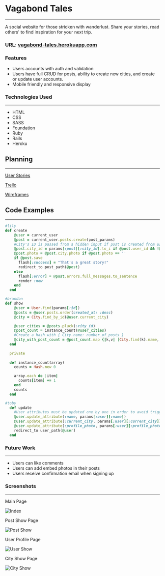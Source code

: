 # Vagabond Tales
___
A social website for those stricken with wanderlust. Share your stories, read others' to find inspiration for your next trip.

### URL: [vagabond-tales.herokuapp.com](https://vagabond-stories.herokuapp.com/)

### Features
* Users accounts with auth and validation
* Users have full CRUD for posts, ability to create new cities, and create or update user accounts.
* Mobile friendly and responsive display


### Technologies Used
___
* HTML
* CSS
* SASS
* Foundation
* Ruby
* Rails
* Heroku

## Planning
___
[User Stories](https://github.com/Brikky/project-vagabond/blob/master/user-stories.md)

[Trello](https://trello.com/b/LCe12qhv)

[Wireframes](https://github.com/Brikky/project-vagabond/blob/master/wireframes.png)

## Code Examples
___

```Ruby
#lily
def create
    @user = current_user
    @post = current_user.posts.create(post_params)
    #City's ID is passed from a hidden input if post is created from user's profile page
    @post.city_id = params[:post][:city_id].to_i if @post.user_id && !@post.city_id
    @post.photo = @post.city.photo if @post.photo == ''
    if @post.save
      flash[:success] = "That's a great story!"
      redirect_to post_path(@post)
    else
      flash[:error] = @post.errors.full_messages.to_sentence
      render :new
    end
  end
```

```Ruby
#brandon
def show
    @user = User.find(params[:id])
    @posts = @user.posts.order(created_at: :desc)
    @city = City.find_by_id(@user.current_city)

    @user_cities = @posts.pluck(:city_id)
    @post_count = instance_count(@user_cities)
    #Create a hash with { City.name: number_of_posts }
    @city_with_post_count = @post_count.map {|k,v| [City.find(k).name, v]}.to_h
  end
  
  private
  
  def instance_count(array)
    counts = Hash.new 0

    array.each do |item|
      counts[item] += 1
    end
    counts
  end
```
```Ruby
#toby
  def update
    #User attributes must be updated one by one in order to avoid triggering validations
    @user.update_attribute(:name, params[:user][:name])
    @user.update_attribute(:current_city, params[:user][:current_city])
    @user.update_attribute(:profile_photo, params[:user][:profile_photo])
    redirect_to user_path(@user)
  end
```

### Future Work
___
* Users can like comments
* Users can add embed photos in their posts
* Users receive confirmation email when signing up

### Screenshots
___
Main Page

![Index](http://i.imgur.com/QPUkh9T.png)

Post Show Page

![Post Show](http://i.imgur.com/ljobHJW.png)

User Profile Page

![User Show](http://i.imgur.com/Lm7MOSH.png)

City Show Page

![City Show](http://i.imgur.com/vz5uXj7.png)
